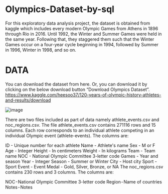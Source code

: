 # Olympics-Dataset-by-sql
For this exploratory data analysis project, the dataset is obtained from kaggle which includes every modern Olympic Games from Athens in 1896 through Rio in 2016. Until 1992, the Winter and Summer Games were held in the same year. Following that, they staggered them such that the Winter Games occur on a four-year cycle beginning in 1994, followed by Summer in 1996, Winter in 1998, and so on.

# DATA
You can download the dataset from here. Or, you can download it by clicking on the below download button “Download Olympics Dataset”. https://www.kaggle.com/heesoo37/120-years-of-olympic-history-athletes-and-results/download

![image](https://user-images.githubusercontent.com/131655075/234249918-b349604c-dcb8-4d1f-a893-3405573c28a0.png)

There are two files included as part of data namely athlete_events.csv and noc_regions.csv. The file athlete_events.csv contains 271116 rows and 15 columns. Each row corresponds to an individual athlete competing in an individual Olympic event (athlete-events). The columns are:

ID - Unique number for each athlete
Name - Athlete's name
Sex - M or F
Age - Integer
Height - In centimeters
Weight - In kilograms
Team - Team name
NOC - National Olympic Committee 3-letter code
Games - Year and season
Year - Integer
Season - Summer or Winter
City - Host city
Sport - Sport
Event - Event
Medal - Gold, Silver, Bronze, or NA
The noc_regions.csv contains 230 rows and 3 columns. The columns are:

NOC - National Olympic Committee 3-letter code
Region - Name of countries
Notes - Notes
